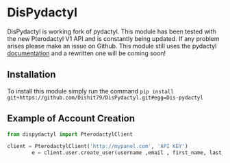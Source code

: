 DisPydactyl
======

DisPydactyl is working fork of pydactyl. This module has been tested with the new Pterodactyl V1 API and is constantly being updated. If any problem arises please make an issue on Github. This module still uses the pydactyl [documentation](https://pydactyl.readthedocs.io/en/latest/) and a rewritten one will be coming soon!


## Installation

To install this module simply run the command ``pip install git+https://github.com/Dishit79/DisPydactyl.git#egg=Dis-pydactyl``


## Example of Account Creation

```python
from dispydactyl import PterodactylClient

client = PterodactylClient('http://mypanel.com', 'API KEY')
        e = client.user.create_user(username ,email , first_name, last_name, external_id=None, password=password, root_admin=False, language='en')
             
```
